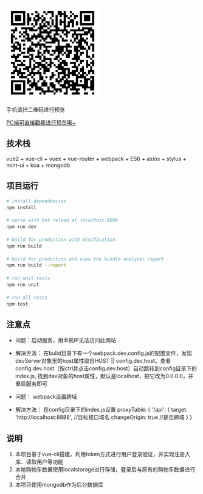 
![预览图][1]


  [1]: src/assets/images/preview.jpg "预览图.jpg"
  手机请扫二维码进行预览
  
<a href="https://wwp123.github.io/shopping-yanxuan/dist/#/home" target="_blank">PC端可直接戳我进行预览哦~</a>

## 技术栈

vue2 + vue-cli + vuex + vue-router + webpack + ES6 + axios + stylus + mint-ui + koa + mongodb

## 项目运行

``` bash
# install dependencies
npm install

# serve with hot reload at localhost:8080
npm run dev

# build for production with minification
npm run build

# build for production and view the bundle analyzer report
npm run build --report

# run unit tests
npm run unit

# run all tests
npm test
```

## 注意点
* 问题：启动服务，用本机IP无法访问此网站
* 解决方法： 在bulid目录下有一个webpack.dev.config.js的配置文件，发现devServer对象里的host属性取自HOST || config.dev.host。查看config.dev.host（按ctrl并点击config.dev.host）自动跳转到config目录下的index.js, 找到dev对象的host属性，默认是localhost，把它改为0.0.0.0，并重启服务即可

* 问题： webpack设置跨域
* 解决方法： 在config目录下的index.js设置
proxyTable: {
      '/api': {
        target: 'http://localhost:8888', //目标接口域名
        changeOrigin: true //是否跨域
      }
    }

## 说明

1. 本项目基于vue-cli搭建，利用token方式进行用户登录验证，并实现注册入库、读取用户等功能
2. 本地购物车数据使用localstorage进行存储，登录后与原有的购物车数据进行合并 
3. 本项目使用mongodb作为后台数据库
